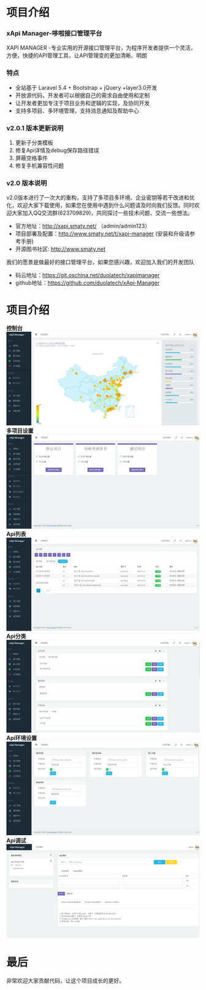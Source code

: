 项目介绍
========
### xApi Manager-哆啦接口管理平台
XAPI MANAGER -专业实用的开源接口管理平台，为程序开发者提供一个灵活，方便，快捷的API管理工具，让API管理变的更加清晰、明朗
### 特点
* 全站基于 Laravel 5.4  + Bootstrap + jQuery +layer3.0开发
* 开放源代码，开发者可以根据自己的需求自由使用和定制
* 让开发者更加专注于项目业务和逻辑的实现，及协同开发
* 支持多项目、多环境管理，支持消息通知及帮助中心

### v2.0.1 版本更新说明

  1. 更新子分类模板
  2. 修复Api详情及debug保存路径错误
  3. 屏蔽空格事件
  4. 修复手机兼容性问题

### v2.0 版本说明

v2.0版本进行了一次大的重构，支持了多项目多环境、企业密钥等若干改进和优化，欢迎大家下载使用，如果您在使用中遇到什么问题请及时向我们反馈。同时欢迎大家加入QQ交流群(623709829)，共同探讨一些技术问题、交流一些想法。

* 官方地址：http://xapi.smaty.net/ （admin/admin123）
* 项目部署及配置：http://www.smaty.net/t/xapi-manager (安装和升级请参考手册)
* 开源图书社区: http://www.smaty.net

我们的愿景是做最好的接口管理平台，如果您感兴趣，欢迎加入我们的开发团队

* 码云地址：https://git.oschina.net/duolatech/xapimanager
* github地址：https://github.com/duolatech/xApi-Manager

项目介绍
========
**控制台** 
<img src="./screenshot/kongzhitai.jpg">
**多项目设置** 
<img src="./screenshot/duoxiangmu.jpg">
**Api列表** 
<img src="./screenshot/apilist.jpg">
**Api分类** 
<img src="./screenshot/fenlei.jpg">
**Api环境设置** 
<img src="./screenshot/huanjing.jpg">
**Api调试**
<img src="./screenshot/debug.jpg">

最后
========
非常欢迎大家贡献代码，让这个项目成长的更好。
